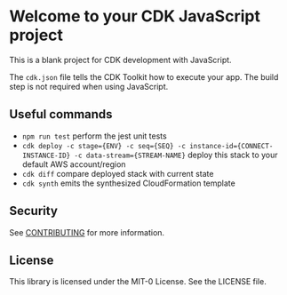 # Welcome to your CDK JavaScript project

This is a blank project for CDK development with JavaScript.

The `cdk.json` file tells the CDK Toolkit how to execute your app. The build step is not required when using JavaScript.

## Useful commands

* `npm run test`         perform the jest unit tests
* `cdk deploy -c stage={ENV} -c seq={SEQ} -c instance-id={CONNECT-INSTANCE-ID} -c data-stream={STREAM-NAME}`           deploy this stack to your default AWS account/region
* `cdk diff`             compare deployed stack with current state
* `cdk synth`            emits the synthesized CloudFormation template

## Security

See [CONTRIBUTING](CONTRIBUTING.md#security-issue-notifications) for more information.

## License

This library is licensed under the MIT-0 License. See the LICENSE file.


